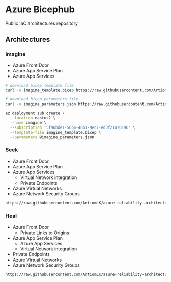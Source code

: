 # Azure Bicephub

Public IaC architectures repository

## Architectures

### Imagine

- Azure Front Door
- Azure App Service Plan
- Azure App Services

```bash
# download bicep template file
curl -o imagine_template.bicep https://raw.githubusercontent.com/ArtiomLK/azure-bicephub/df497b2e63ed1073eb98c597f1c93d496dcbba6b/main.bicep

# download bicep parameters file
curl -o imagine_parameters.json https://raw.githubusercontent.com/ArtiomLK/azure-reliability-architecture/ceb8f59db06363a4731ce36323698cecdb6f8c28/architectures/fd-premium-app-w-pe/parameters/fd-plan-app.json

az deployment sub create \
  --location eastus2 \
  --name imagine \
  --subscription '5f96bde1-56b4-48b1-9ec1-ed3f21a70196' \
  --template-file imagine_template.bicep \
  --parameters @imagine_parameters.json
```

### Seek

- Azure Front Door
- Azure App Service Plan
- Azure App Services
  - Virtual Network integration
  - Private Endpoints
- Azure Virtual Networks
- Azure Network Security Groups

```bash
https://raw.githubusercontent.com/ArtiomLK/azure-reliability-architecture/ceb8f59db06363a4731ce36323698cecdb6f8c28/architectures/fd-premium-app-w-pe/parameters/fd-plan-appsWpeWvintegration-vnet-pdnsz.json
```

### Heal

- Azure Front Door
  - Private Links to Origins
- Azure App Service Plan
  - Azure App Services
  - Virtual Network integration
- Private Endpoints
- Azure Virtual Networks
- Azure Network Security Groups

```bash
https://raw.githubusercontent.com/ArtiomLK/azure-reliability-architecture/ceb8f59db06363a4731ce36323698cecdb6f8c28/architectures/fd-premium-app-w-pe/parameters/fdWpl-plan-appsWpeWvintegration-vnet-pdnsz.json
```
